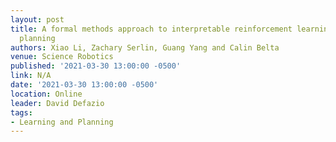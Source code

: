 ```yaml
---
layout: post
title: A formal methods approach to interpretable reinforcement learning for robotic
  planning
authors: Xiao Li, Zachary Serlin, Guang Yang and Calin Belta
venue: Science Robotics
published: '2021-03-30 13:00:00 -0500'
link: N/A
date: '2021-03-30 13:00:00 -0500'
location: Online
leader: David Defazio
tags:
- Learning and Planning
---
```

